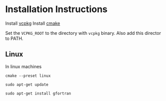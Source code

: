 # Installation Instructions

Install [vcpkg](https://github.com/microsoft/vcpkg.git)
Install [cmake](https://cmake.org/)

Set the `VCPKG_ROOT` to the directory with `vcpkg` binary. Also add this director to PATH.

## Linux

In linux machines

`cmake --preset linux`

`sudo apt-get update`

`sudo apt-get install gfortran`
